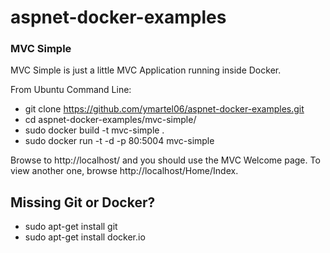 # aspnet-docker-examples

### MVC Simple

MVC Simple is just a little MVC Application running inside Docker.

From Ubuntu Command Line:

 * git clone https://github.com/ymartel06/aspnet-docker-examples.git
 * cd aspnet-docker-examples/mvc-simple/
 * sudo docker build -t mvc-simple .
 * sudo docker run -t -d -p 80:5004 mvc-simple 
 

Browse to http://localhost/ and you should use the MVC Welcome page.
To view another one, browse http://localhost/Home/Index.

## Missing Git or Docker?

* sudo apt-get install git
* sudo apt-get install docker.io
